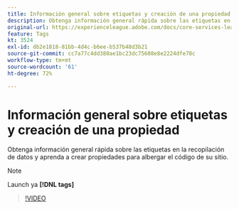 ```yaml
---
title: Información general sobre etiquetas y creación de una propiedad (anteriormente Launch)
description: Obtenga información general rápida sobre las etiquetas en la recopilación de datos y aprenda a crear propiedades para albergar el código de su sitio.
original-url: https://experienceleague.adobe.com/docs/core-services-learn/tutorials/launch-web/launch-overview-and-creating-properties.html
feature: Tags
kt: 3524
exl-id: db2e1818-81bb-4d4c-b6ee-b537b48d3b21
source-git-commit: cc7a77c4dd380ae1bc23dc75608e8e2224dfe78c
workflow-type: tm+mt
source-wordcount: '61'
ht-degree: 72%

---
```


# Información general sobre etiquetas y creación de una propiedad

Obtenga información general rápida sobre las etiquetas en la recopilación de datos y aprenda a crear propiedades para albergar el código de su sitio.

>[!NOTE]
>
> Launch ya **[!DNL tags]**

>[!VIDEO](https://video.tv.adobe.com/v/28727/?quality=12&learn=on)
